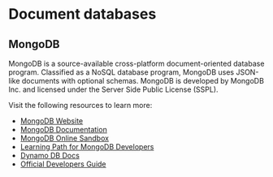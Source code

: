 # Document databases

## MongoDB

MongoDB is a source-available cross-platform document-oriented database program. Classified as a NoSQL database program, MongoDB uses JSON-like documents with optional schemas. MongoDB is developed by MongoDB Inc. and licensed under the Server Side Public License (SSPL).

Visit the following resources to learn more:

- [MongoDB Website](https://www.mongodb.com/)
- [MongoDB Documentation](https://docs.mongodb.com/)
- [MongoDB Online Sandbox](https://mongoplayground.net/)
- [Learning Path for MongoDB Developers](https://learn.mongodb.com/catalog)
- [Dynamo DB Docs](https://docs.aws.amazon.com/dynamodb/index.html)
- [Official Developers Guide](https://docs.aws.amazon.com/amazondynamodb/latest/developerguide/Introduction.html)
